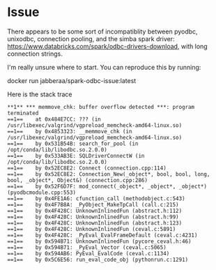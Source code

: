 # Issue

There appears to be some sort of incompatiblity between pyodbc, unixodbc, connection pooling,
and the simba spark driver: https://www.databricks.com/spark/odbc-drivers-download, with long 
connection strings.

I'm really unsure where to start. You can reproduce this by running:

docker run jabberaa/spark-odbc-issue:latest

Here is the stack trace

```
**1** *** memmove_chk: buffer overflow detected ***: program terminated
==1==    at 0x484E7CC: ??? (in /usr/libexec/valgrind/vgpreload_memcheck-amd64-linux.so)
==1==    by 0x4853323: __memmove_chk (in /usr/libexec/valgrind/vgpreload_memcheck-amd64-linux.so)
==1==    by 0x531B54B: search_for_pool (in /opt/conda/lib/libodbc.so.2.0.0)
==1==    by 0x533AB3E: SQLDriverConnectW (in /opt/conda/lib/libodbc.so.2.0.0)
==1==    by 0x52EC8E2: Connect (connection.cpp:114)
==1==    by 0x52EC8E2: Connection_New(_object*, bool, bool, long, bool, _object*, Object&) (connection.cpp:286)
==1==    by 0x52F6D7F: mod_connect(_object*, _object*, _object*) (pyodbcmodule.cpp:553)
==1==    by 0x4FE1A6: cfunction_call (methodobject.c:543)
==1==    by 0x4F7B8A: _PyObject_MakeTpCall (call.c:215)
==1==    by 0x4F428C: UnknownInlinedFun (abstract.h:112)
==1==    by 0x4F428C: UnknownInlinedFun (abstract.h:99)
==1==    by 0x4F428C: UnknownInlinedFun (abstract.h:123)
==1==    by 0x4F428C: UnknownInlinedFun (ceval.c:5891)
==1==    by 0x4F428C: _PyEval_EvalFrameDefault (ceval.c:4231)
==1==    by 0x594B71: UnknownInlinedFun (pycore_ceval.h:46)
==1==    by 0x594B71: _PyEval_Vector (ceval.c:5065)
==1==    by 0x594AB6: PyEval_EvalCode (ceval.c:1134)
==1==    by 0x5C6E56: run_eval_code_obj (pythonrun.c:1291)
```